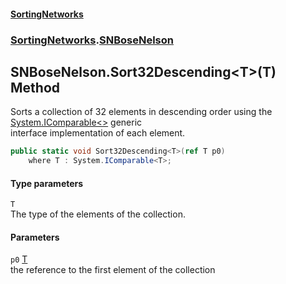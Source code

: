#### [SortingNetworks](index.md 'index')
### [SortingNetworks](SortingNetworks.md 'SortingNetworks').[SNBoseNelson](SortingNetworks_SNBoseNelson.md 'SortingNetworks.SNBoseNelson')
## SNBoseNelson.Sort32Descending&lt;T&gt;(T) Method
Sorts a collection of 32 elements in descending order using the [System.IComparable&lt;&gt;](https://docs.microsoft.com/en-us/dotnet/api/System.IComparable-1 'System.IComparable`1') generic  
interface implementation of each element.  
```csharp
public static void Sort32Descending<T>(ref T p0)
    where T : System.IComparable<T>;
```
#### Type parameters
<a name='SortingNetworks_SNBoseNelson_Sort32Descending_T_(T)_T'></a>
`T`  
The type of the elements of the collection.
  
#### Parameters
<a name='SortingNetworks_SNBoseNelson_Sort32Descending_T_(T)_p0'></a>
`p0` [T](SortingNetworks_SNBoseNelson_Sort32Descending_T_(T).md#SortingNetworks_SNBoseNelson_Sort32Descending_T_(T)_T 'SortingNetworks.SNBoseNelson.Sort32Descending&lt;T&gt;(T).T')  
the reference to the first element of the collection
  
